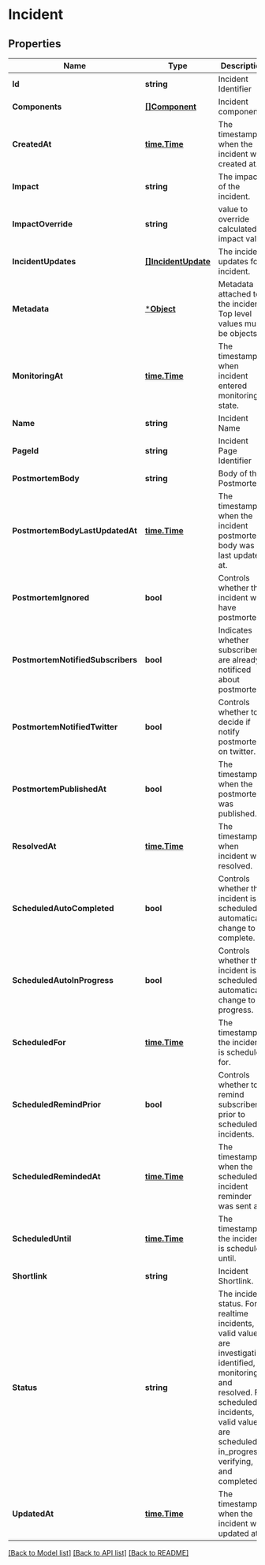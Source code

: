 # Incident

## Properties
Name | Type | Description | Notes
------------ | ------------- | ------------- | -------------
**Id** | **string** | Incident Identifier | [optional] 
**Components** | [**[]Component**](Component.md) | Incident components | [optional] 
**CreatedAt** | [**time.Time**](time.Time.md) | The timestamp when the incident was created at. | [optional] 
**Impact** | **string** | The impact of the incident. | [optional] 
**ImpactOverride** | **string** | value to override calculated impact value | [optional] 
**IncidentUpdates** | [**[]IncidentUpdate**](IncidentUpdate.md) | The incident updates for incident. | [optional] 
**Metadata** | [***Object**](Object.md) | Metadata attached to the incident. Top level values must be objects. | [optional] 
**MonitoringAt** | [**time.Time**](time.Time.md) | The timestamp when incident entered monitoring state. | [optional] 
**Name** | **string** | Incident Name | [optional] 
**PageId** | **string** | Incident Page Identifier | [optional] 
**PostmortemBody** | **string** | Body of the Postmortem. | [optional] 
**PostmortemBodyLastUpdatedAt** | [**time.Time**](time.Time.md) | The timestamp when the incident postmortem body was last updated at. | [optional] 
**PostmortemIgnored** | **bool** | Controls whether the incident will have postmortem. | [optional] 
**PostmortemNotifiedSubscribers** | **bool** | Indicates whether subscribers are already notificed about postmortem. | [optional] 
**PostmortemNotifiedTwitter** | **bool** | Controls whether to decide if notify postmortem on twitter. | [optional] 
**PostmortemPublishedAt** | **bool** | The timestamp when the postmortem was published. | [optional] 
**ResolvedAt** | [**time.Time**](time.Time.md) | The timestamp when incident was resolved. | [optional] 
**ScheduledAutoCompleted** | **bool** | Controls whether the incident is scheduled to automatically change to complete. | [optional] 
**ScheduledAutoInProgress** | **bool** | Controls whether the incident is scheduled to automatically change to in progress. | [optional] 
**ScheduledFor** | [**time.Time**](time.Time.md) | The timestamp the incident is scheduled for. | [optional] 
**ScheduledRemindPrior** | **bool** | Controls whether to remind subscribers prior to scheduled incidents. | [optional] 
**ScheduledRemindedAt** | [**time.Time**](time.Time.md) | The timestamp when the scheduled incident reminder was sent at. | [optional] 
**ScheduledUntil** | [**time.Time**](time.Time.md) | The timestamp the incident is scheduled until. | [optional] 
**Shortlink** | **string** | Incident Shortlink. | [optional] 
**Status** | **string** | The incident status. For realtime incidents, valid values are investigating, identified, monitoring, and resolved. For scheduled incidents, valid values are scheduled, in_progress, verifying, and completed. | [optional] 
**UpdatedAt** | [**time.Time**](time.Time.md) | The timestamp when the incident was updated at. | [optional] 

[[Back to Model list]](../README.md#documentation-for-models) [[Back to API list]](../README.md#documentation-for-api-endpoints) [[Back to README]](../README.md)


